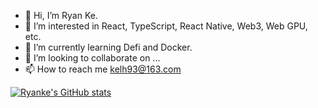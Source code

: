 - 👋 Hi, I’m Ryan Ke.
- 👀 I’m interested in React, TypeScript, React Native, Web3, Web GPU, etc.
- 🌱 I’m currently learning Defi and Docker.
- 💞️ I’m looking to collaborate on ...
- 📫 How to reach me kelh93@163.com

[![Ryanke's GitHub stats](https://github-readme-stats.vercel.app/api?username=kelh93)](github-readme-stats)
<!---
kelh93/kelh93 is a ✨ special ✨ repository because its `README.md` (this file) appears on your GitHub profile.
You can click the Preview link to take a look at your changes.
--->
